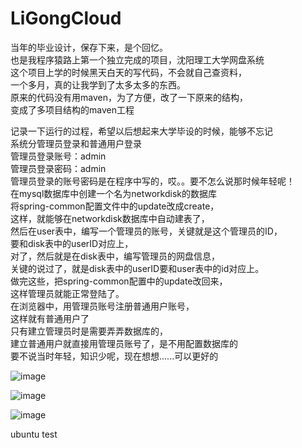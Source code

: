 # LiGongCloud

当年的毕业设计，保存下来，是个回忆。</br>
也是我程序猿路上第一个独立完成的项目，沈阳理工大学网盘系统</br>
这个项目上学的时候黑天白天的写代码，不会就自己查资料，</br>
一个多月，真的让我学到了太多太多的东西。</br>
原来的代码没有用maven，为了方便，改了一下原来的结构，</br>
变成了多项目结构的maven工程</br>

记录一下运行的过程，希望以后想起来大学毕设的时候，能够不忘记</br>
系统分管理员登录和普通用户登录</br>
管理员登录账号：admin</br>
管理员登录密码：admin</br>
管理员登录的账号密码是在程序中写的，哎。。要不怎么说那时候年轻呢！</br>
在mysql数据库中创建一个名为networkdisk的数据库</br>
将spring-common配置文件中的update改成create，</br>
这样，就能够在networkdisk数据库中自动建表了，</br>
然后在user表中，编写一个管理员的账号，关键就是这个管理员的ID，</br>
要和disk表中的userID对应上，</br>
对了，然后就是在disk表中，编写管理员的网盘信息，</br>
关键的说过了，就是disk表中的userID要和user表中的id对应上。</br>
做完这些，把spring-common配置中的update改回来，</br>
这样管理员就能正常登陆了。</br>
在浏览器中，用管理员账号注册普通用户账号，</br>
这样就有普通用户了</br>
只有建立管理员时是需要弄弄数据库的，</br>
建立普通用户就直接用管理员账号了，是不用配置数据库的</br>
要不说当时年轻，知识少呢，现在想想......可以更好的</br>

![image](https://github.com/hejiawang/LiGongCloud/raw/master/ligongcloudImage/ligongcloud-login.png)


![image](https://github.com/hejiawang/LiGongCloud/raw/master/ligongcloudImage/main.png)


![image](https://github.com/hejiawang/LiGongCloud/raw/master/ligongcloudImage/main2.png)

ubuntu test
